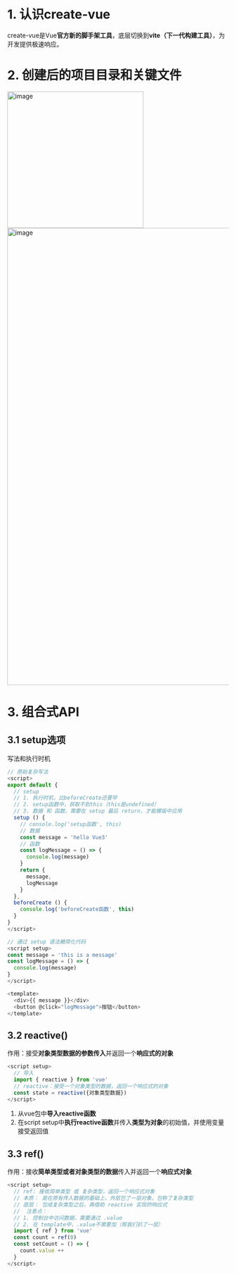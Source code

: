# 1. 认识create-vue
create-vue是Vue**官方新的脚手架工具**，底层切换到**vite（下一代构建工具）**，为开发提供极速响应。  

# 2. 创建后的项目目录和关键文件
<img width="310" alt="image" src="https://github.com/user-attachments/assets/bf6c0279-3304-4080-9b64-3b59bbc0a326">  
<img width="1038" alt="image" src="https://github.com/user-attachments/assets/6f25595c-81fa-49af-93a4-08e8c2e8c4dd">

# 3. 组合式API
## 3.1 setup选项
写法和执行时机
```Javascript
// 原始复杂写法
<script>
export default {
  // setup
  // 1. 执行时机，比beforeCreate还要早
  // 2. setup函数中，获取不到this（this是undefined）
  // 3. 数据 和 函数，需要在 setup 最后 return，才能模版中应用
  setup () {
    // console.log('setup函数', this)
    // 数据
    const message = 'hello Vue3'
    // 函数
    const logMessage = () => {
      console.log(message)
    }
    return {
      message,
      logMessage
    }
  },
  beforeCreate () {
    console.log('beforeCreate函数', this)
  }
}
</script>

// 通过 setup 语法糖简化代码
<script setup>
const message = 'this is a message'
const logMessage = () => {
  console.log(message)
}
</script>

<template>
  <div>{{ message }}</div>
  <button @click="logMessage">按钮</button>
</template>
```

## 3.2 reactive()
作用：接受**对象类型数据的参数传入**并返回一个**响应式的对象**  
```Javascript
<script setup>
  // 导入
  import { reactive } from 'vue'
  // reactive：接受一个对象类型的数据，返回一个响应式的对象
  const state = reactive({对象类型数据})
</script>
```
1. 从vue包中**导入reactive函数**
2. 在script setup中**执行reactive函数**并传入**类型为对象**的初始值，并使用变量接受返回值

## 3.3 ref()
作用：接收**简单类型或者对象类型的数据**传入并返回一个**响应式对象**  
```Javascript
<script setup>
  // ref: 接收简单类型 或 复杂类型，返回一个响应式对象
  // 本质： 是在原有传入数据的基础上，外层包了一层对象，包称了复杂类型
  // 底层： 包成复杂类型之后，再借助 reactive 实现的响应式
  //  注意点：
  // 1. 控制台中访问数据，需要通过 .value 
  // 2. 在 template中，.value不需要加（帮我们扒了一层）
  import { ref } from 'vue'
  const count = ref(0)
  const setCount = () => {
    count.value ++
  }
</script>
